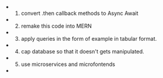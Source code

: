 - 1. convert .then callback methods to Async Await
- 2. remake this code into MERN
- 3. apply queries in the form of example in tabular format.
- 4. cap database so that it doesn't gets manipulated.
- 5. use microservices and microfontends
- 
